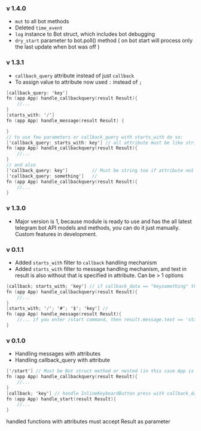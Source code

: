 ### v 1.4.0

- `mut` to all bot methods
- Deleted `time_event`
- `log` instance to Bot struct, which includes bot debugging
- `dry_start` parameter to bot.poll() method ( on bot start will process only the last update when bot was off )

### v 1.3.1

- `callback_query` attribute instead of just `callback`
- To assign value to attribute now used `:` instead of `;`

```v
[callback_query: 'key']
fn (app App) handle_callbackquery(result Result){
    //...
}
[starts_with: '/']
fn (app App) handle_message(result Result) {

}
// to use few parameters or callback_query with starts_with do so:
['callback_query: starts_with: key'] // all attribute must be like string
fn (app App) handle_callbackquery(result Result){
    //...
}
// and also
['callback_query: key']         // Must be string too if attribute not single
['callback_query: something']   //
fn (app App) handle_callbackquery(result Result){
    //...
}
```

### v 1.3.0

- Major version is 1, because module is ready to use and has the all latest telegram bot API models and methods, you can do it just manually. Custom features in development.

### v 0.1.1

- Added `starts_with` filter to `callback` handling mechanism
- Added `starts_with` filter to message handling mechanism, and text in result is also without that is specified in attribute. Can be > 1 options

```v
[callback; starts_with; 'key'] // if callback_data == "keysomething" then result.query.data will be only "something" without "key"
fn (app App) handle_callbackquery(result Result){
    //...
}
[starts_with; '/'; '#'; '$'; 'key'] //
fn (app App) handle_message(result Result){
    //... if you enter /start command, then result.message.text == 'start' (without '/')
}
```

### v 0.1.0

- Handling messages with attributes
- Handling callback_query with attribute

```v
['/start'] // Must be Bot struct method or nested (in this case App is struct App{Bot})
fn (app App) handle_callbackquery(result Result){
    //...
}
[callback; 'key'] // handle InlineKeyboardButton press with callback_data == "key" // Must be Bot struct method or nested
fn (app App) handle_start(result Result){
    //...
}
```

handled functions with attributes must accept Result as parameter
